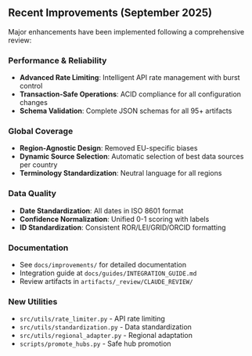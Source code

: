 

## Recent Improvements (September 2025)

Major enhancements have been implemented following a comprehensive review:

### Performance & Reliability
- **Advanced Rate Limiting**: Intelligent API rate management with burst control
- **Transaction-Safe Operations**: ACID compliance for all configuration changes
- **Schema Validation**: Complete JSON schemas for all 95+ artifacts

### Global Coverage
- **Region-Agnostic Design**: Removed EU-specific biases
- **Dynamic Source Selection**: Automatic selection of best data sources per country
- **Terminology Standardization**: Neutral language for all regions

### Data Quality
- **Date Standardization**: All dates in ISO 8601 format
- **Confidence Normalization**: Unified 0-1 scoring with labels
- **ID Standardization**: Consistent ROR/LEI/GRID/ORCID formatting

### Documentation
- See `docs/improvements/` for detailed documentation
- Integration guide at `docs/guides/INTEGRATION_GUIDE.md`
- Review artifacts in `artifacts/_review/CLAUDE_REVIEW/`

### New Utilities
- `src/utils/rate_limiter.py` - API rate limiting
- `src/utils/standardization.py` - Data standardization
- `src/utils/regional_adapter.py` - Regional adaptation
- `scripts/promote_hubs.py` - Safe hub promotion
